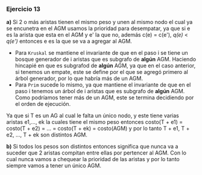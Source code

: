 ### Ejercicio 13

**a)** Si 2 o más aristas tienen el mismo peso y unen al mismo nodo el cual ya se encunetra en el AGM usamos la prioridad para desempatar, ya que si e es la arista que esta en el AGM y e' la que no, además c(e) = c(e'), _q(e)_ < _q(e')_ entonces e es la que se va a agregar al AGM.
- Para `Kruskal` se mantiene el invariante de que en el paso i se tiene un bosque generador de i aristas que es subgrafo de **algún** AGM. Haciendo hincapié en que es subgrafod de **algún** AGM, ya que en el caso anterior, si tenemos un empate, este se define por el que se agregó primero al árbol generador, por lo que habría más de un AGM.
- Para `Prim` sucede lo mismo, ya que mantiene el invariante de que en el paso i tenemos un árbol de i aristas que es subgrafo de **algún** AGM. Como podríamos tener más de un AGM, este se termina decidiendo por el orden de ejecución.

Ya que si T es un AG al cual le falta un único nodo, y este tiene varias aristas e1,..., ek la cuales tiene el mismo peso entonces costo(T + e1) = costo(T + e2) = ... = costo(T + ek) = costo(AGM) y por lo tanto T + e1, T + e2, ..., T + ek son distintos AGM.

**b)** Si todos los pesos son distintos entonces significa que nunca va a suceder que 2 aristas compitan entre ellas por pertencer al AGM. Con lo cual nunca vamos a chequear la prioridad de las aristas y por lo tanto siempre vamos a tener un único AGM.